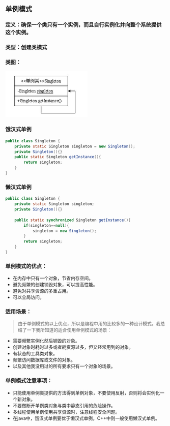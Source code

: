 ## 单例模式
### 定义：确保一个类只有一个实例，而且自行实例化并向整个系统提供这个实例。
### 类型：创建类模式
### 类图：
![单例模式类图](images/singleton-pattern-1.gif "单例模式")

### 饿汉式单例
```java
public class Singleton {
    private static Singleton singleton = new Singleton();
    private Singleton(){}
    public static Singleton getInstance(){
        return singleton;
    }
}
```
### 懒汉式单例
```java
public class Singleton {
    private static Singleton singleton;
    private Singleton(){}

    public static synchronized Singleton getInstance(){
        if(singleton==null){
            singleton = new Singleton();
        }
        return singleton;
    }
}
```

### 单例模式的优点：
* 在内存中只有一个对象，节省内存空间。
* 避免频繁的创建销毁对象，可以提高性能。
* 避免对共享资源的多重占用。
* 可以全局访问。
### 适用场景：
>由于单例模式的以上优点，所以是编程中用的比较多的一种设计模式。我总结了一下我所知道的适合使用单例模式的场景：

* 需要频繁实例化然后销毁的对象。
* 创建对象时耗时过多或者耗资源过多，但又经常用到的对象。
* 有状态的工具类对象。
* 频繁访问数据库或文件的对象。
* 以及其他我没用过的所有要求只有一个对象的场景。

### 单例模式注意事项：
* 只能使用单例类提供的方法得到单例对象，不要使用反射，否则将会实例化一个新对象。
* 不要做断开单例类对象与类中静态引用的危险操作。
* 多线程使用单例使用共享资源时，注意线程安全问题。
* 在java中，饿汉式单例要优于懒汉式单例。C++中则一般使用懒汉式单例。